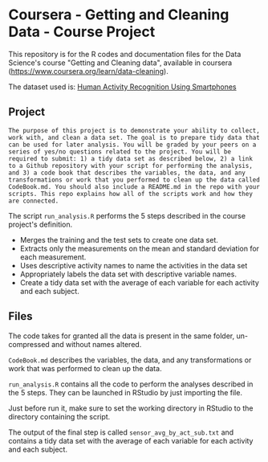Coursera - Getting and Cleaning Data - Course Project
=====================================================

This repository is for the R codes and documentation files for the Data Science's course "Getting and Cleaning data", available in coursera (https://www.coursera.org/learn/data-cleaning).

The dataset used is: [Human Activity Recognition Using Smartphones](http://archive.ics.uci.edu/ml/datasets/Human+Activity+Recognition+Using+Smartphones)

## Project

```
The purpose of this project is to demonstrate your ability to collect, work with, and clean a data set. The goal is to prepare tidy data that can be used for later analysis. You will be graded by your peers on a series of yes/no questions related to the project. You will be required to submit: 1) a tidy data set as described below, 2) a link to a Github repository with your script for performing the analysis, and 3) a code book that describes the variables, the data, and any transformations or work that you performed to clean up the data called CodeBook.md. You should also include a README.md in the repo with your scripts. This repo explains how all of the scripts work and how they are connected.
```

The script `run_analysis.R` performs the 5 steps described in the course project's definition.

* Merges the training and the test sets to create one data set.
* Extracts only the measurements on the mean and standard deviation for each measurement.
* Uses descriptive activity names to name the activities in the data set
* Appropriately labels the data set with descriptive variable names.
* Create a tidy data set with the average of each variable for each activity and each subject.

## Files

The code takes for granted all the data is present in the same folder, un-compressed and without names altered.

`CodeBook.md` describes the variables, the data, and any transformations or work that was performed to clean up the data.

`run_analysis.R` contains all the code to perform the analyses described in the 5 steps. They can be launched in RStudio by just importing the file.

Just before run it, make sure to set the working directory in RStudio to the directory containing the script.

The output of the final step is called `sensor_avg_by_act_sub.txt` and contains a tidy data set with the average of each variable for each activity and each subject.
